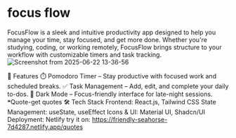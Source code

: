 # focus flow
FocusFlow is a sleek and intuitive productivity app designed to help you manage your time, stay focused, and get more done. Whether you're studying, coding, or working remotely, FocusFlow brings structure to your workflow with customizable timers and task tracking.
![Screenshot from 2025-06-22 13-36-56](https://github.com/user-attachments/assets/82997019-9bb2-4283-ae53-9a2bca432f32)

🚀 Features
⏱️ Pomodoro Timer – Stay productive with focused work and scheduled breaks.
✅ Task Management – Add, edit, and complete your daily to-dos.
🌙 Dark Mode – Focus-friendly interface for late-night sessions.
❝Quote-get quotes
🛠️ Tech Stack
Frontend: React.js, Tailwind CSS
State Management: useState, useEffect
Icons & UI: Material UI, Shadcn/UI 
Deployment:  Netlify 
try it on: https://friendly-seahorse-7d4287.netlify.app/quotes

